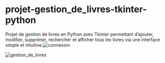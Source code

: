# projet-gestion_de_livres-tkinter-python
Projet de gestion de livres en Python avec Tkinter permettant d’ajouter, modifier, supprimer, rechercher et afficher tous les livres via une interface simple et intuitive.![connexion](https://github.com/user-attachments/assets/3829228d-1389-40bc-98fe-c2502f19fe42)

![gestion_de_livres](https://github.com/user-attachments/assets/46f0fbbd-7646-4353-9f1e-ce8719b03b88)
